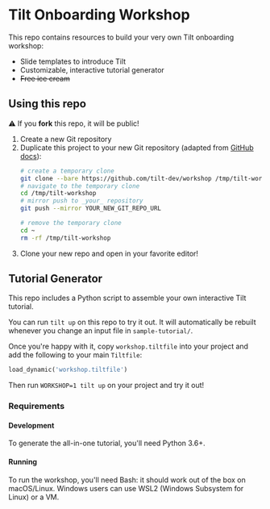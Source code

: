 # Tilt Onboarding Workshop
This repo contains resources to build your very own Tilt onboarding workshop:
 * Slide templates to introduce Tilt
 * Customizable, interactive tutorial generator
 * ~~Free ice cream~~

## Using this repo
:warning: If you **fork** this repo, it will be public!

1. Create a new Git repository
2. Duplicate this project to your new Git repository (adapted from [GitHub docs][duplicate-repo]):
    ```sh
    # create a temporary clone
    git clone --bare https://github.com/tilt-dev/workshop /tmp/tilt-workshop
    # navigate to the temporary clone
    cd /tmp/tilt-workshop
    # mirror push to _your_ repository
    git push --mirror YOUR_NEW_GIT_REPO_URL

    # remove the temporary clone
    cd ~
    rm -rf /tmp/tilt-workshop
    ```
3. Clone your new repo and open in your favorite editor!

## Tutorial Generator
This repo includes a Python script to assemble your own interactive Tilt tutorial.

You can run `tilt up` on this repo to try it out.
It will automatically be rebuilt whenever you change an input file in `sample-tutorial/`.

Once you're happy with it, copy `workshop.tiltfile` into your project and add the following to your main `Tiltfile`:
```python
load_dynamic('workshop.tiltfile')
```

Then run `WORKSHOP=1 tilt up` on your project and try it out!

### Requirements
#### Development
To generate the all-in-one tutorial, you'll need Python 3.6+.

#### Running
To run the workshop, you'll need Bash: it should work out of the box on macOS/Linux.
Windows users can use WSL2 (Windows Subsystem for Linux) or a VM.

[duplicate-repo]: https://docs.github.com/en/github/creating-cloning-and-archiving-repositories/creating-a-repository-on-github/duplicating-a-repository
